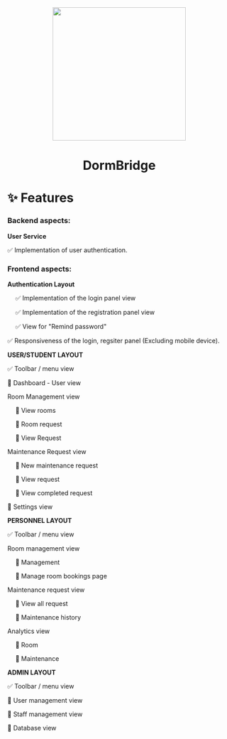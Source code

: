 <div align="center">
<img src="https://github.com/M-BArt/DormBridge/assets/103535479/2c229d06-6da8-44d9-9fc5-48bbdb852a68" width="300" height="300">
</div>

<div align="center"><h1 tabindex="-1" class="heading-element" dir="auto">DormBridge</h1></div>


<h1 tabindex="-1" class="heading-element" dir="auto">✨ Features</h1>

<h3><b>Backend aspects:</b></h3>

<b>User Service</b>

✅ Implementation of user authentication.

<h3><b>Frontend aspects:</b></h3>

<b>Authentication Layout</b>

&emsp; ✅ Implementation of the login panel view

&emsp; ✅ Implementation of the registration panel view

&emsp; ✅ View for "Remind password"

✅ Responsiveness of the login, regsiter panel (Excluding mobile device).

<b>USER/STUDENT LAYOUT</b>

✅ Toolbar / menu view

🔳 Dashboard - User view

Room Management view

&emsp; 🔳 View rooms

&emsp; 🔳 Room request

&emsp; 🔳 View Request

Maintenance Request view

&emsp; 🔳 New maintenance request

&emsp; 🔳 View request

&emsp; 🔳 View completed request

🔳 Settings view

<b>PERSONNEL LAYOUT</b>

✅ Toolbar / menu view

Room management view

&emsp; 🔳 Management

&emsp; 🔳 Manage room bookings page

Maintenance request view

&emsp; 🔳 View all request

&emsp; 🔳 Maintenance history

Analytics view

&emsp; 🔳 Room

&emsp; 🔳 Maintenance

<b>ADMIN LAYOUT</b>

✅ Toolbar / menu view

🔳 User management view

🔳 Staff management view

🔳 Database view
